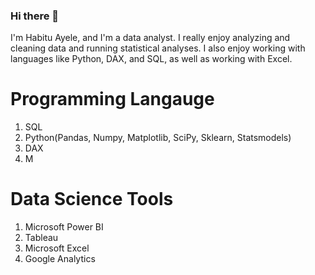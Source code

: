 ### Hi there 👋

I'm Habitu Ayele, and I'm a data analyst. I really enjoy analyzing and cleaning data and running statistical analyses. I also enjoy working with languages like Python, DAX, and SQL, as well as working with Excel. 

# Programming Langauge
1. SQL
2. Python(Pandas, Numpy, Matplotlib, SciPy, Sklearn, Statsmodels)
3. DAX
4. M

# Data Science Tools
1. Microsoft Power BI
2. Tableau
3. Microsoft Excel
4. Google Analytics
